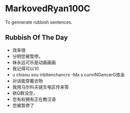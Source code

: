 # MarkovedRyan100C
To gennerate rubbish sentences.
## Rubbish Of The Day
- 效率很
- 分明您被暂停。
- 妹永远可乐是动画画画
- 我记得可以10
- u chisou sou inbltenchancrs -Ma s curmNGencerG炼金
- 对话能穿戴衣物
- 我用马尔科夫链生电区传来答
- 欸Q群没空，
- 您有权拥有正在教汉语
- 您被暂停了
